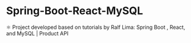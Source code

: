 # Spring-Boot-React-MySQL
⚛️ Project developed based on tutorials by Ralf Lima: Spring Boot , React, and MySQL | Product API

